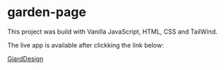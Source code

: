 # garden-page

This project was build with Vanilla JavaScript, HTML, CSS and TailWind.

The live app is available after clickking the link below:

[GiardDesign](https://squid-app-xmocm.ondigitalocean.app/)
